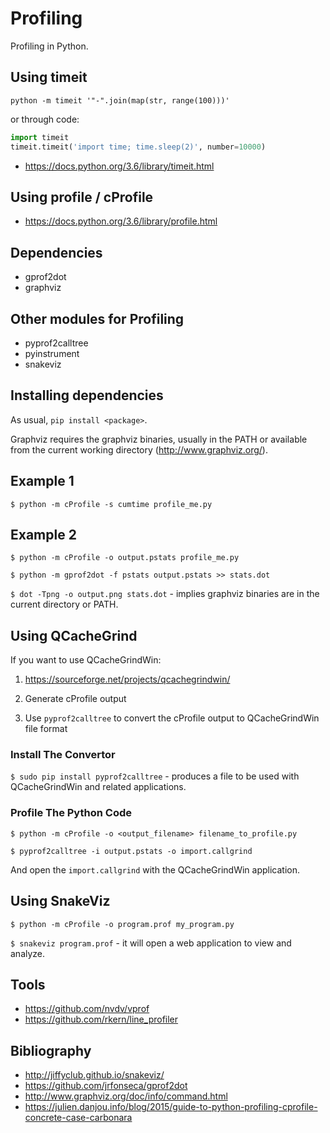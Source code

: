 # Profiling

Profiling in Python.

## Using timeit

`python -m timeit '"-".join(map(str, range(100)))'`

or through code:

```python
import timeit
timeit.timeit('import time; time.sleep(2)', number=10000)
```

- https://docs.python.org/3.6/library/timeit.html

## Using profile / cProfile

- https://docs.python.org/3.6/library/profile.html

## Dependencies

- gprof2dot
- graphviz

## Other modules for Profiling

- pyprof2calltree
- pyinstrument
- snakeviz

## Installing dependencies

As usual, `pip install <package>`.

Graphviz requires the graphviz binaries, usually in the PATH or available from the current working directory (http://www.graphviz.org/).

## Example 1

`$ python -m cProfile -s cumtime profile_me.py`

## Example 2

`$ python -m cProfile -o output.pstats profile_me.py`

`$ python -m gprof2dot -f pstats output.pstats >> stats.dot`

`$ dot -Tpng -o output.png stats.dot` - implies graphviz binaries are in the current directory or PATH.

## Using QCacheGrind

If you want to use QCacheGrindWin:

1) https://sourceforge.net/projects/qcachegrindwin/

2) Generate cProfile output

3) Use `pyprof2calltree` to convert the cProfile output to QCacheGrindWin file format

### Install The Convertor

`$ sudo pip install pyprof2calltree` - produces a file to be used with QCacheGrindWin and related applications.

### Profile The Python Code

`$ python -m cProfile -o <output_filename> filename_to_profile.py`

`$ pyprof2calltree -i output.pstats -o import.callgrind`

And open the `import.callgrind` with the QCacheGrindWin application.

## Using SnakeViz

`$ python -m cProfile -o program.prof my_program.py`

`$ snakeviz program.prof` - it will open a web application to view and analyze.

## Tools

- https://github.com/nvdv/vprof
- https://github.com/rkern/line_profiler

## Bibliography

- http://jiffyclub.github.io/snakeviz/
- https://github.com/jrfonseca/gprof2dot
- http://www.graphviz.org/doc/info/command.html
- https://julien.danjou.info/blog/2015/guide-to-python-profiling-cprofile-concrete-case-carbonara
